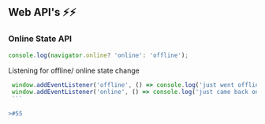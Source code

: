 ## Web API's ⚡️⚡️
### Online State API

 ```javascript 
 console.log(navigator.online? 'online': 'offline');
  ```

  Listening for offline/ online state change

   ```javascript 
    window.addEventListener('offline', () => console.log('just went offline'))
    window.addEventListener('online', () => console.log('just came back online'))
    ```

>#55